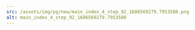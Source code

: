 ```yaml
---
src: /assets/img/pg/new/main_index_4_step_92_1686569279.7953508.png
alt: main_index_4_step_92_1686569279.7953508
---
```

